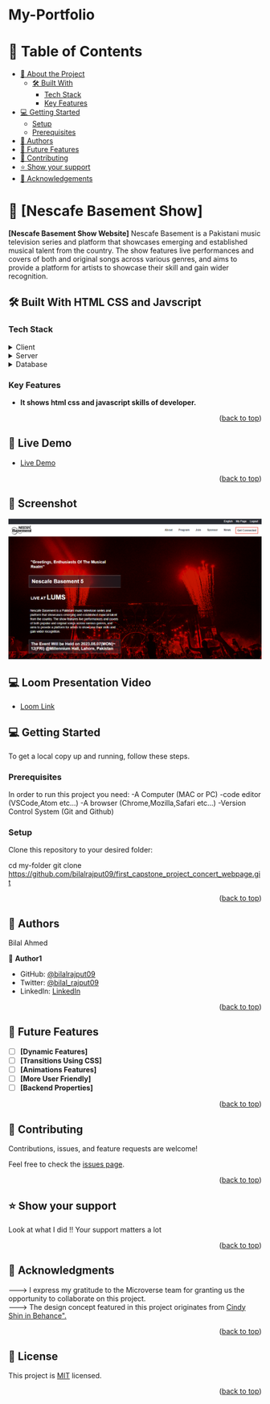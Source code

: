 # My-Portfolio

<a name="readme-top"></a>

# 📗 Table of Contents

- [📖 About the Project](#about-project)
  - [🛠 Built With](#built-with)
    - [Tech Stack](#tech-stack)
    - [Key Features](#key-features)
- [💻 Getting Started](#getting-started)
  - [Setup](#setup)
  - [Prerequisites](#prerequisites)
- [👥 Authors](#authors)
- [🔭 Future Features](#future-features)
- [🤝 Contributing](#contributing)
- [⭐️ Show your support](#support)
- [🙏 Acknowledgements](#acknowledgements)

# 📖 [Nescafe Basement Show] <a name="about-project"></a>

**[Nescafe Basement Show Website]** Nescafe Basement is a Pakistani music television series and platform that showcases emerging and established musical talent from the country. The show features live performances and covers of both and original songs across various genres, and aims to provide a platform for artists to showcase their skill and gain wider recognition.

## 🛠 Built With HTML CSS and Javscript <a name="built-with"></a>

### Tech Stack <a name="tech-stack"></a>

<details>
  <summary>Client</summary>
  <ul>
    <li><a href="https://en.wikipedia.org/wiki/HTML">HTML</a></li>
    <li><a href="https://www.w3.org/Style/CSS/Overview.en.html">CSS</a></li>
    <li><a href="https://www.javascript.com/">JavaScript</a></li>
  </ul>
</details>

<details>
  <summary>Server</summary>
  <ul>
    <li><a href="">N/A</a></li>
  </ul>
</details>

<details>
<summary>Database</summary>
  <ul>
    <li><a href="">N/A</a></li>
  </ul>
</details>

### Key Features <a name="key-features"></a>

- **It shows html css and javascript skills of developer.**

<p align="right">(<a href="#readme-top">back to top</a>)</p>

## 🚀 Live Demo <a name="live-demo"></a>

- [Live Demo](https://bilalrajput09.github.io/first_capstone_project_concert_webpage/)

<p align="right">(<a href="#readme-top">back to top</a>)</p>

## 🚀 Screenshot <a name="screenshot"></a>

![image](./assets/project%20screenshot.png)

## 💻 Loom Presentation Video <a name="loom-video"></a>

- [Loom Link](https://www.loom.com/share/bbd9761db353491d9a966b74a281e55d)


## 💻 Getting Started <a name="getting-started"></a>

To get a local copy up and running, follow these steps.

### Prerequisites

In order to run this project you need:
-A Computer (MAC or PC)
-code editor (VSCode,Atom etc...)
-A browser (Chrome,Mozilla,Safari etc...)
-Version Control System (Git and Github)

### Setup

Clone this repository to your desired folder:

cd my-folder
git clone https://github.com/bilalrajput09/first_capstone_project_concert_webpage.git


<p align="right">(<a href="#readme-top">back to top</a>)</p>

## 👥 Authors <a name="authors"></a>

Bilal Ahmed

👤 **Author1**

- GitHub: [@bilalrajput09](https://github.com/bilalrajput09)
- Twitter: [@bilal_rajput09](https://twitter.com/bilal_rajput09)
- LinkedIn: [LinkedIn](https://www.linkedin.com/in/bilal-ahmed-18b12019a/)

<p align="right">(<a href="#readme-top">back to top</a>)</p>

## 🔭 Future Features <a name="future-features"></a>

- [ ] **[Dynamic Features]**
- [ ] **[Transitions Using CSS]**
- [ ] **[Animations Features]**
- [ ] **[More User Friendly]**
- [ ] **[Backend Properties]**

<p align="right">(<a href="#readme-top">back to top</a>)</p>

## 🤝 Contributing <a name="contributing"></a>

Contributions, issues, and feature requests are welcome!

Feel free to check the [issues page](../../issues/).

<p align="right">(<a href="#readme-top">back to top</a>)</p>

## ⭐️ Show your support <a name="support"></a>

Look at what I did !! Your support matters a lot

<p align="right">(<a href="#readme-top">back to top</a>)</p>

## 🙏 Acknowledgments <a name="acknowledgements"></a>

---> I express my gratitude to the Microverse team for granting us the opportunity to collaborate on this project. <br>
---> The design concept featured in this project originates from <a href="https://www.behance.net/adagio07">Cindy Shin in Behance".</a>

<p align="right">(<a href="#readme-top">back to top</a>)</p>
<!-- LICENSE -->

## 📝 License <a name="license"></a>

This project is [MIT](./license) licensed.

<p align="right">(<a href="#readme-top">back to top</a>)</p>
